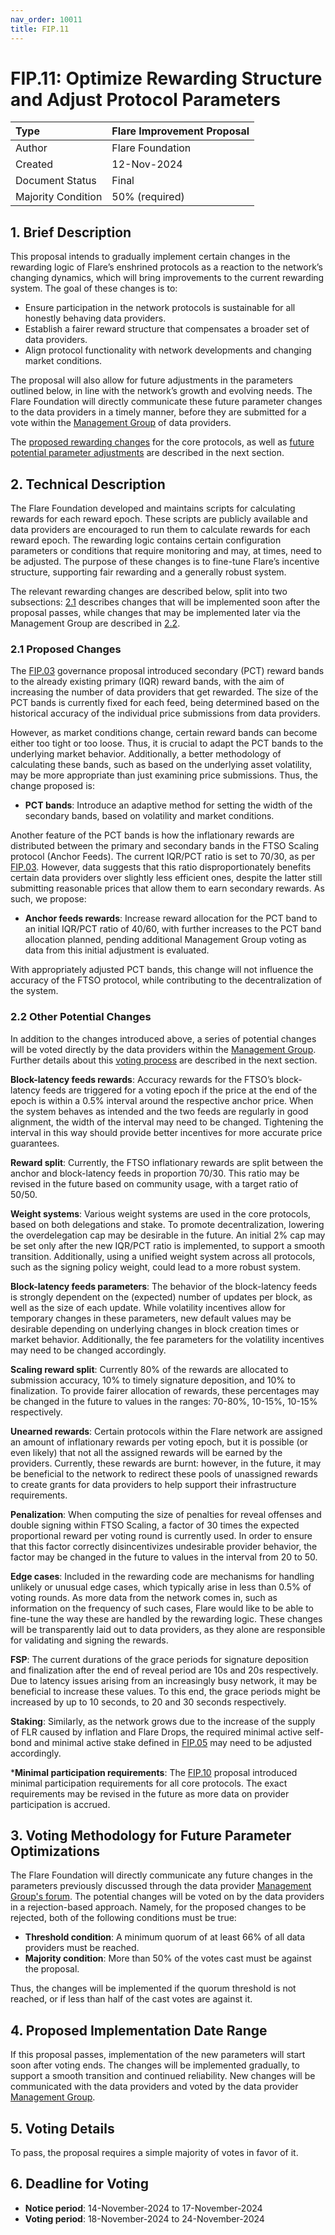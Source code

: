```yaml
---
nav_order: 10011
title: FIP.11
---
```


# FIP.11: Optimize Rewarding Structure and Adjust Protocol Parameters 

| Type               | Flare Improvement Proposal                  |
| :----------------- | :------------------------------------------ |
| Author             | Flare Foundation                            |
| Created            | 12-Nov-2024                                 |
| Document Status    | Final                                       |
| Majority Condition | 50% (required)                              |



## 1. Brief Description


This proposal intends to gradually implement certain changes in the rewarding logic of Flare’s enshrined protocols as a reaction to the network’s changing dynamics, which will bring improvements to the current rewarding system.
The goal of these changes is to:

* Ensure participation in the network protocols is sustainable for all honestly behaving data providers.
* Establish a fairer reward structure that compensates a broader set of data providers.
* Align protocol functionality with network developments and changing market conditions.

The proposal will also allow for future adjustments in the parameters outlined below, in line with the network’s growth and evolving needs. The Flare Foundation will directly communicate these future parameter changes to the data providers in a timely manner, before they are submitted for a vote within the [Management Group](https://proposals.flare.network/FIP/FIP_2.html) of data providers.

The [proposed rewarding changes](#21-proposed-changes) for the core protocols, as well as [future potential parameter adjustments](#22-other-potential-changes) are described in the next section.


## 2. Technical Description

The Flare Foundation developed and maintains scripts for calculating rewards for each reward epoch.
These scripts are publicly available and data providers are encouraged to run them to calculate rewards for each reward epoch.
The rewarding logic contains certain configuration parameters or conditions that require monitoring and may, at times, need to be adjusted.
The purpose of these changes is to fine-tune Flare’s incentive structure, supporting fair rewarding and a generally robust system.

The relevant rewarding changes are described below, split into two subsections: [2.1](#21-proposed-changes) describes changes that will be implemented soon after the proposal passes, while changes that may be implemented later via the Management Group are described in [2.2](#22-other-potential-changes).


### 2.1 Proposed Changes

The [FIP.03](https://proposals.flare.network/FIP/FIP_3.html) governance proposal introduced secondary (PCT) reward bands to the already existing primary (IQR) reward bands, with the aim of increasing the number of data providers that get rewarded.
The size of the PCT bands is currently fixed for each feed, being determined based on the historical accuracy of the individual price submissions from data providers.

However, as market conditions change, certain reward bands can become either too tight or too loose.
Thus, it is crucial to adapt the PCT bands to the underlying market behavior.
Additionally, a better methodology of calculating these bands, such as based on the underlying asset volatility, may be more appropriate than just examining price submissions. 
Thus, the change proposed is:

* **PCT bands**: Introduce an adaptive method for setting the width of the secondary bands, based on volatility and market conditions.

Another feature of the PCT bands is how the inflationary rewards are distributed between the primary and secondary bands in the FTSO Scaling protocol (Anchor Feeds).
The current IQR/PCT ratio is set to 70/30, as per [FIP.03](https://proposals.flare.network/FIP/FIP_3.html).
However, data suggests that this ratio disproportionately benefits certain data providers over slightly less efficient ones, despite the latter still submitting reasonable prices that allow them to earn secondary rewards.
As such, we propose:

* **Anchor feeds rewards**: Increase reward allocation for the PCT band to an initial IQR/PCT ratio of 40/60, with further increases to the PCT band allocation planned, pending additional Management Group voting as data from this initial adjustment is evaluated.

With appropriately adjusted PCT bands, this change will not influence the accuracy of the FTSO protocol, while contributing to the decentralization of the system. 


### 2.2 Other Potential Changes

In addition to the changes introduced above, a series of potential changes will be voted directly by the data providers within the [Management Group](https://proposals.flare.network/FIP/FIP_2.html).
Further details about this [voting process](#3-voting-methodology-for-future-parameter-optimizations) are described in the next section.


**Block-latency feeds rewards**: Accuracy rewards for the FTSO’s block-latency feeds are triggered for a voting epoch if the price at the end of the epoch is within a 0.5% interval around the respective anchor price.
When the system behaves as intended and the two feeds are regularly in good alignment, the width of the interval may need to be changed.
Tightening the interval in this way should provide better incentives for more accurate price guarantees.

**Reward split**: Currently, the FTSO inflationary rewards are split between the anchor and block-latency feeds in proportion 70/30.
This ratio may be revised in the future based on community usage, with a target ratio of 50/50.

**Weight systems**: Various weight systems are used in the core protocols, based on both delegations and stake.
To promote decentralization, lowering the overdelegation cap may be desirable in the future.
An initial 2% cap may be set only after the new IQR/PCT ratio is implemented, to support a smooth transition.
Additionally, using a unified weight system across all protocols, such as the signing policy weight, could lead to a more robust system.

**Block-latency feeds parameters**: The behavior of the block-latency feeds is strongly dependent on the (expected) number of updates per block, as well as the size of each update.
While volatility incentives allow for temporary changes in these parameters, new default values may be desirable depending on underlying changes in block creation times or market behavior.
Additionally, the fee parameters for the volatility incentives may need to be changed accordingly.

**Scaling reward split**: Currently 80% of the rewards are allocated to submission accuracy, 10% to timely signature deposition, and 10% to finalization.
To provide fairer allocation of rewards, these percentages may be changed in the future to values in the ranges: 70-80%, 10-15%, 10-15% respectively.

**Unearned rewards**: Certain protocols within the Flare network are assigned an amount of inflationary rewards per voting epoch, but it is possible (or even likely) that not all the assigned rewards will be earned by the providers.
Currently, these rewards are burnt: however, in the future, it may be beneficial to the network to redirect these pools of unassigned rewards to create grants for data providers to help support their infrastructure requirements.

**Penalization**: When computing the size of penalties for reveal offenses and double signing within FTSO Scaling, a factor of 30 times the expected proportional reward per voting round is currently used.
In order to ensure that this factor correctly disincentivizes undesirable provider behavior, the factor may be changed in the future to values in the interval from 20 to 50.

**Edge cases**: Included in the rewarding code are mechanisms for handling unlikely or unusual edge cases, which typically arise in less than 0.5% of voting rounds.
As more data from the network comes in, such as information on the frequency of such cases, Flare would like to be able to fine-tune the way these are handled by the rewarding logic.
These changes will be transparently laid out to data providers, as they alone are responsible for validating and signing the rewards.

**FSP**: The current durations of the grace periods for signature deposition and finalization after the end of reveal period are 10s and 20s respectively.
Due to latency issues arising from an increasingly busy network, it may be beneficial to increase these values.
To this end, the grace periods might be increased by up to 10 seconds, to 20 and 30 seconds respectively.

**Staking**: Similarly, as the network grows due to the increase of the supply of FLR caused by inflation and Flare Drops, the required minimal active self-bond and minimal active stake defined in [FIP.05](https://proposals.flare.network/FIP/FIP_5.html) may need to be adjusted accordingly.


***Minimal participation requirements**: The [FIP.10](https://proposals.flare.network/FIP/FIP_10.html) proposal introduced minimal participation requirements for all core protocols.
The exact requirements may be revised in the future as more data on provider participation is accrued.


## 3. Voting Methodology for Future Parameter Optimizations

The Flare Foundation will directly communicate any future changes in the parameters previously discussed through the data provider [Management Group's forum](https://proposals.flare.network/FIP/FIP_2.html).
The potential changes will be voted on by the data providers in a rejection-based approach.
Namely, for the proposed changes to be rejected, both of the following conditions must be true:


* **Threshold condition**: A minimum quorum of at least 66% of all data providers must be reached.
* **Majority condition**: More than 50% of the votes cast must be against the proposal.

Thus, the changes will be implemented if the quorum threshold is not reached, or if less than half of the cast votes are against it.


## 4. Proposed Implementation Date Range

If this proposal passes, implementation of the new parameters will start soon after voting ends.
The changes will be implemented gradually, to support a smooth transition and continued reliability.
New changes will be communicated with the data providers and voted by the data provider [Management Group](https://proposals.flare.network/STP/STP_3.html#3-link-to-code-repository).


## 5. Voting Details

To pass, the proposal requires a simple majority of votes in favor of it.


## 6. Deadline for Voting

* **Notice period**: 14-November-2024 to 17-November-2024
* **Voting period**: 18-November-2024 to 24-November-2024
